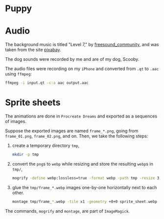 # Puppy

# Audio

The background music is titled "Level 7," by [freesound_community](https://pixabay.com/users/freesound_community-46691455/), and was taken from the site [pixabay](https://pixabay.com).

The dog sounds were recorded by me and are of my dog, Scooby.

The audio files were recording on my `iPhone` and converted from `.qt` to `.aac` using `ffmpeg`:

```bash
ffmpeg -i input.qt -c:a aac output.aac
```

# Sprite sheets

The animations are done in `Procreate Dreams` and exported as a sequences of images.

Suppose the exported images are named `frame_*.png`, going from `frame_01.png`, `frame_02.png`, and on.
Then, we take the following steps:

1. create a temporary directory `tmp`,
   ```bash
   mkdir -p tmp
   ```
2. convert the `png`s to `webp` while resizing and store the resulting `webp`s in `tmp/`,
   ```bash
   mogrify -define webp:lossless=true -format webp -path tmp -resize 384x216! frame_*.png
   ```
3. glue the `tmp/frame_*.webp` images one-by-one horizontally next to each other.
   ```bash
   montage tmp/frame_*.webp -tile x1 -geometry +0+0 sprite_sheet.webp
   ```

The commands, `mogrify` and `montage`, are part of `ImageMagick`.
